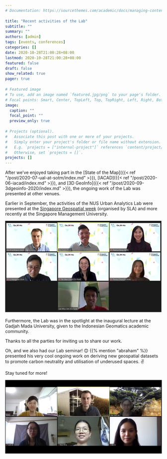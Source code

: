 ```yaml
---
# Documentation: https://sourcethemes.com/academic/docs/managing-content/

title: "Recent activities of the Lab"
subtitle: ""
summary: ""
authors: [admin]
tags: [events, conferences]
categories: []
date: 2020-10-28T21:00:28+08:00
lastmod: 2020-10-28T21:00:28+08:00
featured: false
draft: false
show_related: true
pager: true

# Featured image
# To use, add an image named `featured.jpg/png` to your page's folder.
# Focal points: Smart, Center, TopLeft, Top, TopRight, Left, Right, BottomLeft, Bottom, BottomRight.
image:
  caption: ""
  focal_point: ""
  preview_only: true

# Projects (optional).
#   Associate this post with one or more of your projects.
#   Simply enter your project's folder or file name without extension.
#   E.g. `projects = ["internal-project"]` references `content/project/deep-learning/index.md`.
#   Otherwise, set `projects = []`.
projects: []
---
```


After we've enjoyed taking part in the
[State of the Map]({{< ref "/post/2020-07-ual-at-sotm/index.md" >}}), 
[IACAD]({{< ref "/post/2020-06-iacad/index.md" >}}), and
[3D GeoInfo]({{< ref "/post/2020-09-3dgeoinfo-2020/index.md" >}}),
the ongoing work of the Lab was presented at other venues.

Earlier in September, the activities of the NUS Urban Analytics Lab were presented at the [Singapore Geospatial week](https://www.geoworks.sg/programmes-n-initiatives/singapore-geospatial-week) (organised by SLA) and more recently at the Singapore Management University. 

![](featured.jpeg)

Furthermore, the Lab was in the spotlight at the inaugural lecture at the Gadjah Mada University, given to the Indonesian Geomatics academic community.

Thanks to all the parties for inviting us to share our work.

Oh, and we also had our Lab seminar! :blush:
{{% mention "abraham" %}} presented his very cool ongoing work on deriving new geospatial datasets to promote carbon neutrality and utilisation of underused spaces. :v:

Stay tuned for more!

![](lab-meeting.jpg)




